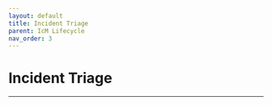 ```yaml
---
layout: default
title: Incident Triage
parent: IcM Lifecycle
nav_order: 3
---
```


# Incident Triage

---
